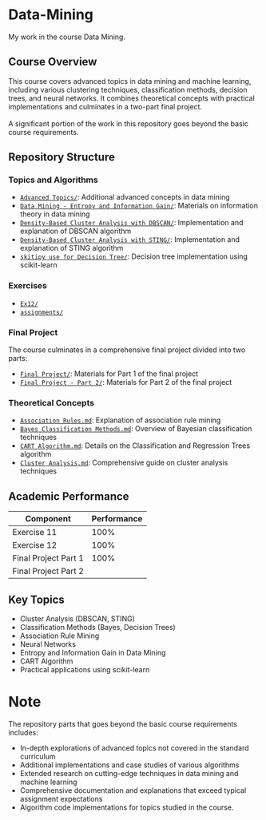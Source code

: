 # Data-Mining
My work in the course Data Mining.

## Course Overview

This course covers advanced topics in data mining and machine learning, including various clustering techniques, classification methods, decision trees, and neural networks. It combines theoretical concepts with practical implementations and culminates in a two-part final project. <br> <br>A significant portion of the work in this repository goes beyond the basic course requirements.

## Repository Structure

### Topics and Algorithms
- [`Advanced Topics/`](./Advanced%20Topics): Additional advanced concepts in data mining
- [`Data Mining - Entropy and Information Gain/`](./Data%20Mining%20-%20Entropy%20and%20Information%20Gain): Materials on information theory in data mining
- [`Density-Based Cluster Analysis with DBSCAN/`](./Density-Based%20Cluster%20Analysis%20with%20DBSCAN): Implementation and explanation of DBSCAN algorithm
- [`Density-Based Cluster Analysis with STING/`](./Density-Based%20Cluster%20Analysis%20with%20STING): Implementation and explanation of STING algorithm
- [`skitipy use for Decision Tree/`](./skitipy%20use%20for%20Decision%20Tree): Decision tree implementation using scikit-learn

### Exercises
- [`Ex12/`](./Ex12)
- [`assignments/`](./assignments)

### Final Project
The course culminates in a comprehensive final project divided into two parts:
- [`Final Project/`](./Final%20Project): Materials for Part 1 of the final project
- [`Final Project - Part 2/`](./Final%20Project%20-%20Part%202): Materials for Part 2 of the final project

### Theoretical Concepts
- [`Association Rules.md`](./Association%20Rules.md): Explanation of association rule mining
- [`Bayes Classification Methods.md`](./Bayes%20Classification%20Methods.md): Overview of Bayesian classification techniques
- [`CART Algorithm.md`](./CART%20Algorithm.md): Details on the Classification and Regression Trees algorithm
- [`Cluster Analysis.md`](./Cluster%20Analysis.md): Comprehensive guide on cluster analysis techniques


## Academic Performance

| Component | Performance |
|-----------|-------------|
| Exercise 11 | 100% |
| Exercise 12 | 100% |
| Final Project Part 1 | 100% |
| Final Project Part 2 |  |

## Key Topics

- Cluster Analysis (DBSCAN, STING)
- Classification Methods (Bayes, Decision Trees)
- Association Rule Mining
- Neural Networks
- Entropy and Information Gain in Data Mining
- CART Algorithm
- Practical applications using scikit-learn

# Note
The repository parts that goes beyond the basic course requirements includes:

- In-depth explorations of advanced topics not covered in the standard curriculum
- Additional implementations and case studies of various algorithms
- Extended research on cutting-edge techniques in data mining and machine learning
- Comprehensive documentation and explanations that exceed typical assignment expectations
- Algorithm code implementations for topics studied in the course.

